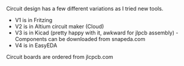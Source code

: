 Circuit design has a few different variations as I tried new tools.

- V1 is in Fritzing
- V2 is in Altium circuit maker (Cloud)
- V3 is in Kicad (pretty happy with it, awkward for jlpcb assembly) - Components can be downloaded from snapeda.com
- V4 is in EasyEDA

Circuit boards are ordered from jlcpcb.com

